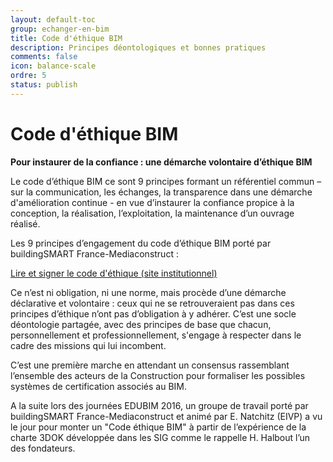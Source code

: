 ```yaml
---
layout: default-toc
group: echanger-en-bim
title: Code d'éthique BIM
description: Principes déontologiques et bonnes pratiques
comments: false
icon: balance-scale
ordre: 5
status: publish
---
```


# Code d'éthique BIM

**Pour instaurer de la confiance : une démarche volontaire d’éthique BIM**

Le code d’éthique BIM ce sont 9 principes formant un référentiel commun – sur la communication, les échanges, la transparence dans une démarche d'amélioration continue - en vue d’instaurer la confiance propice à la conception, la réalisation, l’exploitation, la maintenance d’un ouvrage réalisé. 

Les 9 principes d’engagement du code d’éthique BIM porté par buildingSMART France-Mediaconstruct :

<a class="btn btn-info" href="http://www.mediaconstruct.fr/travaux/code-dethique-bim" role="button">Lire et signer le code d'éthique (site institutionnel)</a>

Ce n’est ni obligation, ni une norme, mais procède d’une démarche déclarative et volontaire : ceux qui ne se retrouveraient pas dans ces principes d’éthique n’ont pas d’obligation à y adhérer. C’est une socle déontologie partagée, avec des principes de base que chacun, personnellement et professionnellement, s'engage à respecter dans le cadre des missions qui lui incombent.

C’est une première marche en attendant un consensus rassemblant l’ensemble des acteurs de la Construction pour formaliser les possibles systèmes de certification associés au BIM.

A la suite lors des journées EDUBIM 2016, un groupe de travail porté par buildingSMART France-Mediaconstruct et animé par E. Natchitz (EIVP) a vu le jour pour monter un "Code éthique BIM" à partir de l’expérience de la charte 3DOK développée dans les SIG comme le rappelle H. Halbout l’un des fondateurs.
